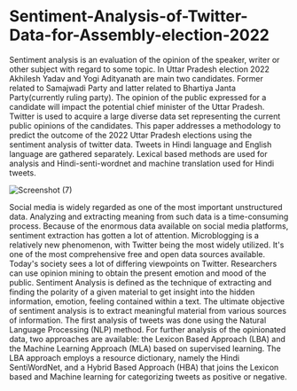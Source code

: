 # Sentiment-Analysis-of-Twitter-Data-for-Assembly-election-2022


Sentiment analysis is an evaluation of the opinion of the speaker, writer or other subject with regard to some topic. In Uttar Pradesh election 2022 Akhilesh Yadav and Yogi Adityanath are main two candidates. Former related to Samajwadi Party and latter related to Bhartiya Janta Party(currently ruling party). The opinion of the public expressed for a candidate will impact the potential chief minister of the Uttar Pradesh. Twitter is used to acquire a large diverse data set representing the current public opinions of the candidates. This paper addresses a methodology to predict the outcome of the 2022 Uttar Pradesh elections using the sentiment analysis of twitter data. Tweets in Hindi language and English language are gathered separately. Lexical based methods are used for analysis and Hindi-senti-wordnet and machine translation used for Hindi tweets.

![Screenshot (7)](https://github.com/aarsh121/Sentiment-Analysis-of-Twitter-Data-for-Assembly-election-2022/assets/51901455/5ac4ef4a-0b1e-4283-abef-1499ba308648)

Social media is widely regarded as one of the most important unstructured data. Analyzing and extracting meaning from such data is a time-consuming process. Because of the enormous data available on social media platforms, sentiment extraction has gotten a lot of attention. Microblogging is a relatively new phenomenon, with Twitter being the most widely utilized. It's one of the most comprehensive free and open data sources available. Today's society sees a lot of differing viewpoints on Twitter. Researchers can use opinion mining to obtain the present emotion and mood of the public. Sentiment Analysis is defined as the technique of extracting and finding the polarity of a given material to get insight into the hidden information, emotion, feeling contained within a text. The ultimate objective of sentiment analysis is to extract meaningful material from various sources of information. The first analysis of tweets was done using the Natural Language Processing (NLP) method. For further analysis of the opinionated data, two approaches are available: the Lexicon Based Approach (LBA) and the Machine Learning Approach (MLA) based on supervised learning. The LBA approach employs a resource dictionary, namely the Hindi SentiWordNet, and a Hybrid Based Approach (HBA) that joins the Lexicon based and Machine learning for categorizing tweets as positive or negative.
